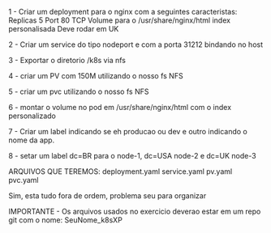 1 - Criar um deployment para o nginx com a seguintes caracteristas:
        Replicas 5
        Port 80 TCP
        Volume para o /usr/share/nginx/html
        index personalisada
        Deve rodar em UK


2 - Criar um service do tipo nodeport e com a porta 31212 bindando no host

3 - Exportar o diretorio /k8s via nfs

4 - criar um PV com 150M utilizando o nosso fs NFS

5 - criar um pvc utilizando o nosso fs NFS

6 - montar o volume no pod em /usr/share/nginx/html com o index personalizado

7 - Criar um label indicando se eh producao ou dev e outro indicando o nome da app.

8 - setar um label dc=BR para o node-1, dc=USA node-2 e dc=UK node-3


ARQUIVOS QUE TEREMOS: deployment.yaml service.yaml pv.yaml pvc.yaml

Sim, esta tudo fora de ordem, problema seu para organizar

IMPORTANTE - Os arquivos usados no exercicio deverao estar em um repo git com o nome: SeuNome_k8sXP
